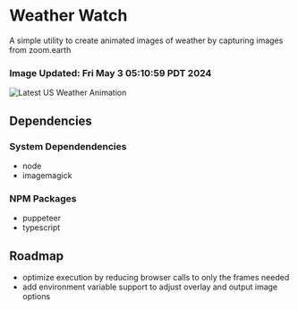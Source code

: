 # Weather Watch

A simple utility to create animated images of weather by capturing images from zoom.earth

### Image Updated: Fri May  3 05:10:59 PDT 2024

![Latest US Weather Animation](animations/2024-05-03.webp)

## Dependencies
### System Dependendencies
* node
* imagemagick
### NPM Packages
* puppeteer
* typescript

## Roadmap
* optimize execution by reducing browser calls to only the frames needed
* add environment variable support to adjust overlay and output image options
